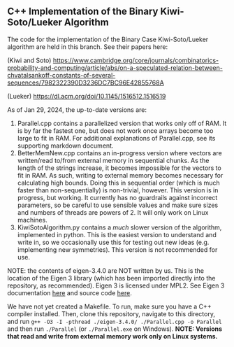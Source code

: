## C++ Implementation of the Binary Kiwi-Soto/Lueker Algorithm
The code for the implementation of the Binary Case Kiwi-Soto/Lueker algorithm are held in this branch.
See their papers here:

(Kiwi and Soto) https://www.cambridge.org/core/journals/combinatorics-probability-and-computing/article/abs/on-a-speculated-relation-between-chvatalsankoff-constants-of-several-sequences/7982322390D3236DC7BC96E42855768A

(Lueker) https://dl.acm.org/doi/10.1145/1516512.1516519


As of Jan 29, 2024, the up-to-date versions are:
1. Parallel.cpp contains a parallelized version that works only off of RAM. It is by far the fastest one, but does not work once arrays become too large to fit in RAM. For additional explanations of Parallel.cpp, see its supporting markdown document.
2. BetterMemNew.cpp contains an in-progress version where vectors are written/read to/from external memory in sequential chunks. As the length of the strings increase, it becomes impossible for the vectors to fit in RAM. As such, writing to external memory becomes necessary for calculating high bounds. Doing this in sequential order (which is much faster than non-sequentially) is non-trivial, however. This version is in progress, but working. It currently has no guardrails against incorrect parameters, so be careful to use sensible values and make sure sizes and numbers of threads are powers of 2. It will only work on Linux machines.
3. KiwiSotoAlgorithm.py contains a *much* slower version of the algorithm, implemented in python. This is the easiest version to understand and write in, so we occasionally use this for testing out new ideas (e.g. implementing new symmetries). This version is not recommended for use.

NOTE: the contents of eigen-3.4.0 are NOT written by us. This is the location of the Eigen 3 library (which has been imported directly into the repository, as recommended). Eigen 3 is licensed under MPL2. See Eigen 3 documentation [here](https://eigen.tuxfamily.org/index) and source code [here](https://gitlab.com/libeigen/eigen).


We have not yet created a Makefile. To run, make sure you have a C++ compiler installed. Then, clone this repository, navigate to this directory, and run `g++ -O3 -I -pthread ./eigen-3.4.0/ ./Parallel.cpp -o Parallel` and then run `./Parallel` (or `./Parallel.exe` on Windows).
**NOTE: Versions that read and write from external memory work only on Linux systems.**
